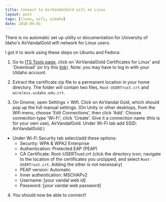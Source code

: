 ```yaml
---
title: Connect to AirVandalGold wifi on Linux
layout: post
tags: [linux, wifi, uidaho]
date: 2018-04-01
---
```


There is no automatic set up utility or documentation for University of Idaho's AirVandalGold wifi network for Linux users. 

I got it to work using these steps on Ubuntu and Fedora:

1. Go to [ITS Tools page](https://support.uidaho.edu/TDClient/KB/ArticleDet?ID=230), click on 'AirVandalGold Certificates for Linux' and 'Download' (or try this [link](https://downloads.uidaho.edu/Support/AVGCert-2016-10-27.zip)). Note: you may have to log in with your UIdaho account.

2. Extract the certificate zip file to a permanent location in your home directory. The folder will contain two files, `Root-USERTrust.crt` and `wireless.uidaho.edu.crt`.

3. On Gnome, open Settings > Wifi. Click on AirVandal Gold, which should pop up the full manual settings. (On Unity or other desktops, from the Wifi menu, choose 'Edit Connections', then click 'Add'. Choose connection type 'Wi-Fi', click 'Create'. Give it a connection name (this is for your own use), AirVandalGold. Under Wi-Fi tab add SSID: AirVandalGold.)

  - Under Wi-Fi Security tab select/add these options:
    - Security: WPA & WPA2 Enterprise
    - Authentication: Protected EAP (PEAP)
    - CA Certificate: Root-USERTrust.crt (click the directory icon, navigate to the location of the certificates you unzipped, and select `Root-USERTrust.crt`. Adding the other is not necessary)
    - PEAP version: Automatic
    - Inner authentication: MSCHAPv2
    - Username: [your vandal web id]
    - Password: [your vandal web password]

4. You should now be able to connect!
